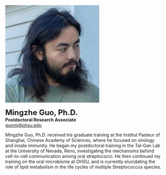 <img src="/assets/images/homepage-general/mingzhe-headshot.jpg" width="300" height="310" style="display: inline; margin: auto;" />

<br/>

<span style="font-size:24px; font-weight: bold;">Mingzhe Guo, Ph.D.</span>  
**Postdoctoral Research Associate**  
[guomi@ohsu.edu](mailto:guomi@ohsu.edu)  

Mingzhe Guo, Ph.D. received his graduate training at the Institut Pasteur of Shanghai, Chinese Academy of Sciences, where he focused on virology and innate immunity. He began my postdoctoral training in the Tal-Gan Lab at the University of Nevada, Reno, investigating the mechanisms behind cell-to-cell communication among oral streptococci. He then continued my training on the oral microbiome at OHSU, and is currently elucidating the role of lipid metabolism in the life cycles of multiple Streptococcus species.
